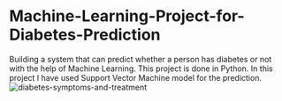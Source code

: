 # Machine-Learning-Project-for-Diabetes-Prediction
Building a system that can predict whether a person has diabetes or not with the help of Machine Learning. This project is done in Python. In this project I have used Support Vector Machine model for the prediction.
![diabetes-symptoms-and-treatment](https://github.com/harshitah2s4/Machine-Learning-Project-for-Diabetes-Prediction/assets/101599002/9a89f9c0-c670-4d0a-bfe7-7dc8484c7e36)

